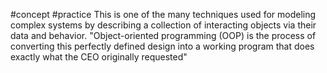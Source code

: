 #concept #practice 
This is one of the many techniques used for modeling complex systems by describing a collection of interacting objects via their data and behavior.
"Object-oriented programming (OOP) is the process of converting this perfectly
defined design into a working program that does exactly what the CEO
originally requested"

